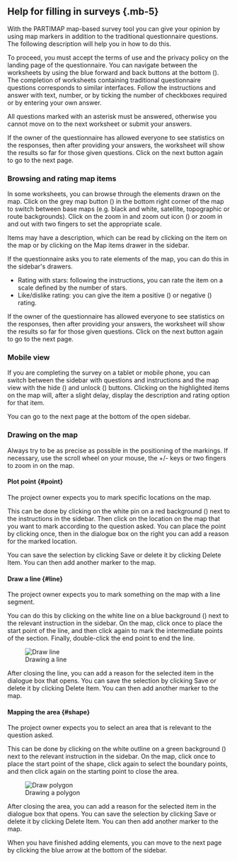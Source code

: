 ## Help for filling in surveys {.mb-5}

With the PARTIMAP map-based survey tool you can give your opinion by using map markers in addition to the traditional questionnaire questions. The following description will help you in how to do this.

To proceed, you must accept the terms of use and the privacy policy on the landing page of the questionnaire. You can navigate between the worksheets by using the blue forward and back buttons at the bottom (<span class="bg-primary rounded text-white mx-1 p-1"><i class="fas fa-fw fa-chevron-left"></i></span><span class="bg-primary rounded text-white mx-1 p-1"><i class="fas fa-fw fa-chevron-right"></i></span>).
The completion of worksheets containing traditional questionnaire questions corresponds to similar interfaces. Follow the instructions and answer with text, number, or by ticking the number of checkboxes required or by entering your own answer.

All questions marked with an asterisk must be answered, otherwise you cannot move on to the next worksheet or submit your answers.

If the owner of the questionnaire has allowed everyone to see statistics on the responses, then after providing your answers, the worksheet will show the results so far for those given questions. Click on the next button again to go to the next page.


### Browsing and rating map items

In some worksheets, you can browse through the elements drawn on the map. Click on the grey map button (<span class="bg-dark rounded text-white mx-1 p-1"><i class="fas fa-fw fa-map"></i></span>) in the bottom right corner of the map to switch between base maps (e.g. black and white, satellite, topographic or route backgrounds). Click on the zoom in and zoom out icon (<span class="bg-dark rounded text-white mx-1 p-1"><i class="fas fa-fw fa-plus"></i></span><span class="bg-dark rounded text-white mx-1 p-1"><i class="fas fa-fw fa-minus"></i></span>) or zoom in and out with two fingers to set the appropriate scale.

Items may have a description, which can be read by clicking on the item on the map or by clicking on the Map items drawer in the sidebar.

If the questionnaire asks you to rate elements of the map, you can do this in the sidebar's drawers.

- Rating with stars: following the instructions, you can rate the item on a scale defined by the number of stars.
- Like/dislike rating: you can give the item a positive (<i class="fas fa-fw fa-thumbs-up text-success"></i>) or negative (<i class="fas fa-fw fa-thumbs-up fa-flip-both text-danger"></i>) rating.

If the owner of the questionnaire has allowed everyone to see statistics on the responses, then after providing your answers, the worksheet will show the results so far for those given questions. Click on the next button again to go to the next page.


### Mobile view

If you are completing the survey on a tablet or mobile phone, you can switch between the sidebar with questions and instructions and the map view with the hide
(<span class="bg-white rounded mx-1 p-1"><i class="fas fa-fw fa-angle-double-left"></i></span>)
and unlock
(<span class="bg-dark rounded mx-1 p-1 text-white"><i class="fas fa-fw fa-angle-double-right"></i></span>)
buttons. Clicking on the highlighted items on the map will, after a slight delay, display the description and rating option for that item.

You can go to the next page at the bottom of the open sidebar.


### Drawing on the map

Always try to be as precise as possible in the positioning of the markings. If necessary, use the scroll wheel on your mouse, the +/- keys or two fingers to zoom in on the map.


#### Plot point {#point}

The project owner expects you to mark specific locations on the map.

This can be done by clicking on the white pin on a red background (<span class="bg-danger rounded text-white mx-1 p-1"><i class="fas fa-fw fa-map-marker-alt"></i></span>) next to the instructions in the sidebar. Then click on the location on the map that you want to mark according to the question asked. You can place the point by clicking once, then in the dialogue box on the right you can add a reason for the marked location.

You can save the selection by clicking Save or delete it by clicking Delete Item. You can then add another marker to the map.


#### Draw a line {#line}

The project owner expects you to mark something on the map with a line segment.

You can do this by clicking on the white line on a blue background (<span class="bg-primary rounded text-white mx-1 p-1"><i class="fas fa-fw fa-route"></i></span>) next to the relevant instruction in the sidebar. On the map, click once to place the start point of the line, and then click again to mark the intermediate points of the section. Finally, double-click the end point to end the line.

<div class="row mb-5">
	<div class="col-12 col-lg-10 mx-auto mt-4">
		<figure class="figure">
			<img alt="Draw line" class="figure-img img-fluid rounded shadow-sm" src="/help/line-en.png">
			<figcaption class="figure-caption text-center">
				Drawing a line
			</figcaption>
		</figure>
	</div>
</div>

After closing the line, you can add a reason for the selected item in the dialogue box that opens. You can save the selection by clicking Save or delete it by clicking Delete Item. You can then add another marker to the map.


#### Mapping the area {#shape}

The project owner expects you to select an area that is relevant to the question asked.

This can be done by clicking on the white outline on a green background (<span class="bg-success rounded text-white mx-1 p-1"><i class="fas fa-fw fa-draw-polygon"></i></span>) next to the relevant instruction in the sidebar. On the map, click once to place the start point of the shape, click again to select the boundary points, and then click again on the starting point to close the area.

<div class="row mb-5">
	<div class="col-12 col-lg-10 mx-auto mt-4">
		<figure class="figure">
			<img alt="Draw polygon" class="figure-img img-fluid rounded shadow-sm"
				src="/help/polygon-en.png">
			<figcaption class="figure-caption text-center">
				Drawing a polygon
			</figcaption>
		</figure>
	</div>
</div>

After closing the area, you can add a reason for the selected item in the dialogue box that opens. You can save the selection by clicking Save or delete it by clicking Delete Item. You can then add another marker to the map.

When you have finished adding elements, you can move to the next page by clicking the blue arrow at the bottom of the sidebar.
